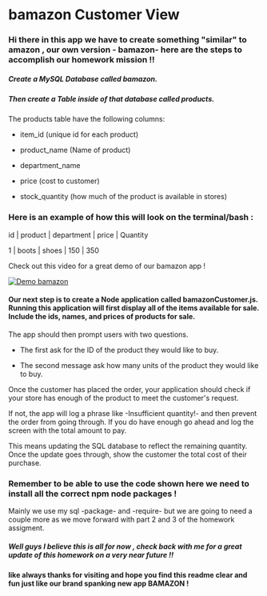 # bamazon Customer View  


### Hi there in this app we have to create something "similar" to amazon , our own version - bamazon- here are the steps to accomplish our homework mission !! 


##### Create a MySQL Database called bamazon.

##### Then create a Table inside of that database called products.

The products table have the following  columns:

* item_id (unique id for each product)

* product_name (Name of product)

* department_name

* price (cost to customer)

* stock_quantity (how much of the product is available in stores)

 ### Here is  an example of how this will look on the terminal/bash  :

id  | product | department |   price   | Quantity

1   |  boots  |  shoes     |    150    | 350

 Check out this video for a great demo of our bamazon app !
 
 
 
   [![Demo bamazon](https://img.youtube.com/vi/DH35floT5YE/0.jpg)](https://youtu.be/DH35floT5YE)
 
#### Our next step is to  create a Node application called bamazonCustomer.js. Running this application will first display all of the items available for sale. Include the ids, names, and prices of products for sale.

The app should then prompt users with two questions.

* The first  ask for the  ID of the product they would like to buy.

* The second message ask how many units of the product they would like to buy.

 Once the customer has placed the order, your application should check if your store has enough of the product to meet the customer's request.

If not, the app will log a phrase like -Insufficient quantity!- and then prevent the order from going through.
If you do have enough go ahead and log the screen with the total amount to pay.


This means updating the SQL database to reflect the remaining quantity.
Once the update goes through, show the customer the total cost of their purchase.

 
 ### Remember to be able to use the code shown here we need to install all the correct npm node packages ! 
 
 
 Mainly we use my sql -package- and -require- but we are going to need a couple more as we move forward with part 2 and 3 of the homework assigment.
 
 #####    Well guys I believe this is all for now , check back with me for a great update of this homework on a very near future !! 
  ####  like always thanks for visiting and hope you find this readme  clear and fun just like our brand spanking new app BAMAZON !
 
 
